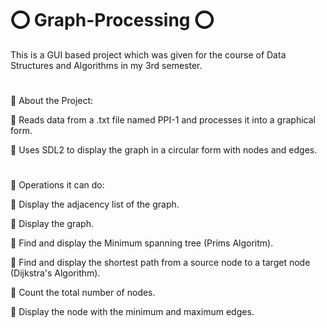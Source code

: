 # ⭕️ Graph-Processing ⭕️

This is a GUI based project which was given for the course of Data Structures and Algorithms in my 3rd semester.

#
🔴 About the Project:

  🔹 Reads data from a .txt file named PPI-1 and processes it into a graphical form.

  🔹 Uses SDL2 to display the graph in a circular form with nodes and edges.



#
🔴 Operations it can do:

  🔹 Display the adjacency list of the graph.

  🔹 Display the graph.

  🔹 Find and display the Minimum spanning tree (Prims Algoritm).

  🔹 Find and display the shortest path from a source node to a target node (Dijkstra's Algorithm).

  🔹 Count the total number of nodes.

  🔹 Display the node with the minimum and maximum edges.
